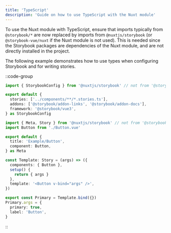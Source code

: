```yaml
---
title: 'TypeScript'
description: 'Guide on how to use TypeScript with the Nuxt module'
---
```


To use the Nuxt module with TypeScript, ensure that imports typically from `@storybook/*` are now replaced by imports from `@nuxtjs/storybook` (or `@storybook-vue/nuxt` if the Nuxt module is not used). This is needed since the Storybook packages are dependencies of the Nuxt module, and are not directly installed in the project.

The following example demonstrates how to use types when configuring Storybook and for writing stories.

::code-group

```typescript [.storybook/main.ts]
import { StorybookConfig } from '@nuxtjs/storybook' // not from '@storybook/core-common'

export default {
  stories: ['../components/**/*.stories.ts'],
  addons: ['@storybook/addon-links', '@storybook/addon-docs'],
  framework: '@storybook/vue3',
} as StorybookConfig
```

```typescript [components/Button.stories.ts]
import { Meta, Story } from '@nuxtjs/storybook' // not from '@storybook/vue'
import Button from './Button.vue'

export default {
  title: 'Example/Button',
  component: Button,
} as Meta

const Template: Story = (args) => ({
  components: { Button },
  setup() {
    return { args }
  },
  template: '<Button v-bind="args" />',
})

export const Primary = Template.bind({})
Primary.args = {
  primary: true,
  label: 'Button',
}
```

::
